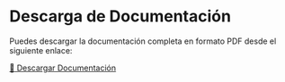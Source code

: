 #  Descarga de Documentación  

Puedes descargar la documentación completa en formato PDF desde el siguiente enlace:  

[📄 Descargar Documentación](documentacion.pdf)
